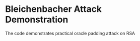 # Bleichenbacher Attack Demonstration

The code demonstrates practical oracle padding attack on RSA
